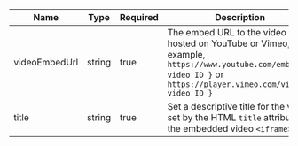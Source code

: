 | Name          | Type   | Required | Description                                                                                                                                                       |
| ------------- | ------ | -------- | ----------------------------------------------------------------------------------------------------------------------------------------------------------------- |
| videoEmbedUrl | string | true     | The embed URL to the video hosted on YouTube or Vimeo, for example, `https://www.youtube.com/embed/{ video ID }` or `https://player.vimeo.com/video/{ video ID }` |
| title         | string | true     | Set a descriptive title for the video set by the HTML `title` attribute of the embedded video `<iframe>`                                                          |
